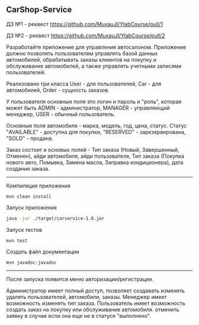 ## CarShop-Service

ДЗ №1 - реквест https://github.com/MuxauJI/YlabCourse/pull/1

ДЗ №2 - реквест https://github.com/MuxauJI/YlabCourse/pull/2

Разработайте приложение для управления автосалоном. Приложение должно позволять пользователям управлять базой данных автомобилей, обрабатывать заказы клиентов на покупку и обслуживание автомобилей, а также управлять учетными записями пользователей.

Реализовано три класса User - для пользователей, Car - для автомобилей, Order - сущность заказов.

У пользователя основные поля это логин и пароль и "роль", которая может быть ADMIN - администратор, MANAGER - управляющий менеджер, USER - обычный пользователь.

Основные поля автомобиля - марка, модель, год, цена, статус. Статус "AVAILABLE" - доступна для покупки, "RESERVED" - зарезервирована, "SOLD" - продана.

Заказ состоит и основых полей - Тип заказа (Новый, Завершенный, Отменен), айди автомобиля, айди пользователя, Тип заказа (Покупка нового авто, Помывка, Замена масла, Заправка кондиционера), дата создания заказа.

---

Компиляция приложения

`mvn clean install`

Запуск приложения

```bash 
java -jar ./target/carservice-1.0.jar
```

Запуск тестов

`mvn test`

Создать файл документации

`mvn javadoc:javadoc`

---

После запуска появится меню авторизации/регистрации.

Администратор имеет полный доступ, позволяет создавать изменять удалять пользователей, автомобили, заказы.
Менеджер имеет возможность изменять тип заказа.
Пользователь имеет возможность создать заказ на покупку или обслуживание автомобиля. отменить заявку в случае если она еще не в статусе "выполнено".

